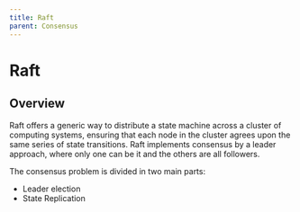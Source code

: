 ```yaml
---
title: Raft
parent: Consensus
---
```


# Raft

## Overview

Raft offers a generic way to distribute a state machine across a cluster of computing systems, ensuring that each node in the cluster agrees upon the same series of state transitions.
Raft implements consensus by a leader approach, where only one can be it and the others are all followers. 

The consensus problem is divided in two main parts:

* Leader election
* State Replication 
